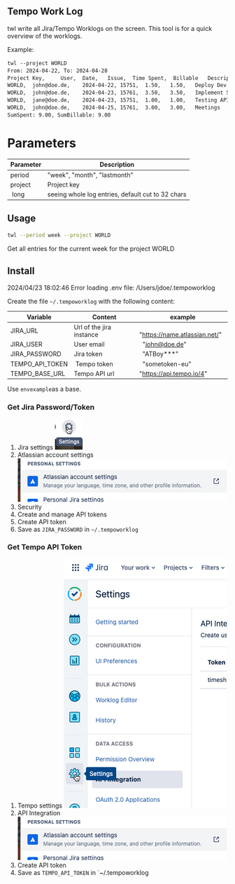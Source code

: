 ## Tempo Work Log

twl write all Jira/Tempo Worklogs on the screen.
This tool is for a quick overview of the worklogs.

Example:

```txt
twl --project WORLD
From: 2024-04-22, To: 2024-04-28
Project Key,	 User,	Date,	Issue, 	Time Spent,	 Billable	Description
WORLD,	john@doe.de,	2024-04-22,	15751,	1.50,	1.50,	Deploy Dev
WORLD,	john@doe.de,	2024-04-23,	15761,	3.50,	3.50,	Implement Sorting
WORLD,	jane@doe.de,	2024-04-23,	15751,	1.00,	1.00,	Testing API
WORLD,	john@doe.de,	2024-04-25,	15761,	3.00,	3.00,	Meetings
SumSpent: 9.00, SumBillable: 9.00
```

# Parameters

| Parameter | Description                  |
| --------- | ---------------------------- |
| period    | "week", "month", "lastmonth" |
| project   | Project key                  |
| long      | seeing whole log entries, default cut to 32 chars |

## Usage

```bash
twl --period week --project WORLD
```

Get all entries for the current week for the project WORLD

## Install

2024/04/23 18:02:46 Error loading .env file: /Users/jdoe/.tempoworklog

Create the file `~/.tempoworklog` with the following content:

| Variable        |  Content                 |  example                        |
| --------------- | ------------------------ | ------------------------------- |
| JIRA_URL        | Url of the jira instance |   "https://name.atlassian.net/" |
| JIRA_USER       | User email               |   "john@doe.de"                 |
| JIRA_PASSWORD   | Jira token               |   "ATBoy\*\*\*"                 |
| TEMPO_API_TOKEN |  Tempo token             |   "sometoken-eu"                |
| TEMPO_BASE_URL  | Tempo API url            | "https://api.tempo.io/4"        |

Use `envexample`as a base.

### Get Jira Password/Token

1. Jira settings
   ![](./img/jira-settings.png)
2. Atlassian account settings
   ![](./img/jira-2.png)
3. Security
4. Create and manage API tokens
5. Create API token
6. Save as `JIRA_PASSWORD` in `~/.tempoworklog`

### Get Tempo API Token

1. Tempo settings
   ![](./img/tempo-settings.png)
2. API Integration
   ![](./img/jira-2.png)
3. Create API token
4. Save as `TEMPO_API_TOKEN` in `~/.tempoworklog
